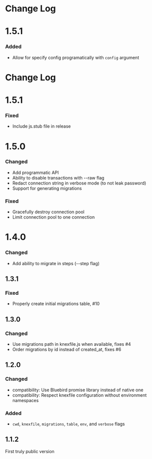 # Change Log

# 1.5.1

### Added

- Allow for specify config programatically with `config` argument

# Change Log

# 1.5.1

### Fixed

- Include js.stub file in release

# 1.5.0

### Changed

- Add programmatic API
- Ability to disable transactions with --raw flag
- Redact connection string in verbose mode (to not leak password)
- Support for generating migrations

### Fixed

- Gracefully destroy connection pool
- Limit connection pool to one connection

# 1.4.0

### Changed

- Add ability to migrate in steps (--step flag)

## 1.3.1

### Fixed

- Properly create initial migrations table, #10

## 1.3.0

### Changed

- Use migrations path in knexfile.js when available, fixes #4
- Order migrations by id instead of created_at, fixes #6

## 1.2.0

### Changed

- compatibility: Use Bluebird promise library instead of native one
- compatibility: Respect knexfile configuration without environment namespaces

### Added

- `cwd`, `knexfile`, `migrations`, `table`, `env`, and `verbose` flags

## 1.1.2

First truly public version
